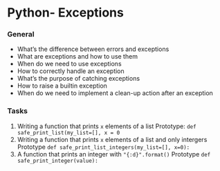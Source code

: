 
# Python- Exceptions
### General
* What’s the difference between errors and exceptions
* What are exceptions and how to use them
* When do we need to use exceptions
* How to correctly handle an exception
* What’s the purpose of catching exceptions
* How to raise a builtin exception
* When do we need to implement a clean-up action after an exception


### Tasks
1. Writing a function that prints ```x``` elements of a list
Prototype: ```def safe_print_list(my_list=[], x = 0```
2. Writing a function that prints ```x``` elements of a list and only intergers
Prototype ```def safe_print_list_integers(my_list=[], x=0):```
3. A function that prints an integer with ```"{:d}".format()```
Prototype ```def safe_print_integer(value):```
